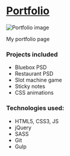 # <a href="http://fialkiewicz.pl">Portfolio</a>
![Portfolio image](http://fialkiewicz.pl/img/projects/portfolio.jpg)

My portfolio page

### Projects included
- Bluebox PSD
- Restaurant PSD
- Slot machine game
- Sticky notes
- CSS animations

### Technologies used:
- HTML5, CSS3, JS
- jQuery
- SASS
- Git
- Gulp
